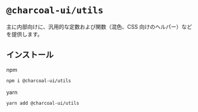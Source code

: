 # `@charcoal-ui/utils`

主に内部向けに、汎用的な定数および関数（混色、CSS 向けのヘルパー）などを提供します。

## インストール

npm

```bash
npm i @charcoal-ui/utils
```

yarn

```bash
yarn add @charcoal-ui/utils
```
